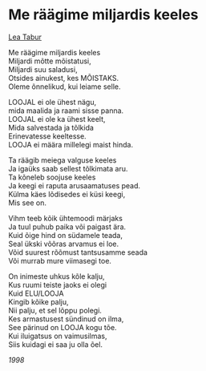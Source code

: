 # Me räägime miljardis keeles

[Lea Tabur](./)

Me räägime miljardis keeles  
Miljardi mõtte mõistatusi,  
Miljardi suu saladusi,  
Otsides ainukest, kes MÕISTAKS.  
Oleme õnnelikud, kui leiame selle.

LOOJAL ei ole ühest nägu,  
mida maalida ja raami sisse panna.  
LOOJAL ei ole ka ühest keelt,  
Mida salvestada ja tõlkida  
Erinevatesse keeltesse.  
LOOJA ei määra millelegi maist hinda.

Ta räägib meiega valguse keeles  
Ja igaüks saab sellest tõlkimata aru.  
Ta kõneleb soojuse keeles  
Ja keegi ei raputa arusaamatuses pead.  
Külma käes lõdisedes ei küsi keegi,  
Mis see on.

Vihm teeb kõik ühtemoodi märjaks  
Ja tuul puhub paika või paigast ära.  
Kuid õige hind on südamele teada,  
Seal ükski võõras arvamus ei loe.  
Võid suurest rõõmust tantsusamme seada  
Või murrab mure viimasegi toe.

On inimeste uhkus kõle kalju,  
Kus ruumi teiste jaoks ei olegi  
Kuid ELU/LOOJA  
Kingib kõike palju,  
Nii palju, et sel lõppu polegi.  
Kes armastusest sündinud on ilma,  
See pärinud on LOOJA kogu tõe.  
Kui iluigatsus on vaimusilmas,  
Siis kuidagi ei saa ju olla õel.

_1998_

